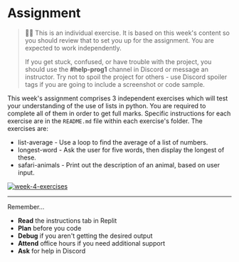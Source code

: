 <!--meta exposure: initial -->
<!--meta assessmentFormat: ProgrammingAssignment -->
<!--meta submissionVia: GradeScope,GitHubClassroom -->
<!--meta instructionType: specific -->
<!--meta submissionFormatFlexibility: no -->
<!--meta submissionTopicFlexibility: no -->
<!--meta rubricAvailable: testcases -->
<!--meta rubricShared: testcases -->
<!--meta groupWork: no -->
<!--meta automatedGrading: 100 -->
<!--meta studentInstructionsLink: https://github.com/kiboschool/programming-1-week-4-exercises -->
<!--meta topics: lists -->

# Assignment
  
> 🧑‍💻 This is an individual exercise. It is based on this week's content so you should
> review that to set you up for the assignment. You are expected to work independently.
>
> If you get stuck, confused, or have trouble with the project, you should use the **#help-prog1** channel in Discord or message an instructor. Try not to spoil the project for others - use Discord spoiler tags if you are going to include a screenshot or code sample. 


This week's assignment comprises 3 independent exercises which will test your 
understanding of the use of lists in python. You are required to complete
all of them in order to get full marks. Specific instructions for each exercise are 
in the `README.md` file within each exercise's folder. The exercises are:

* list-average - Use a loop to find the average of a list of numbers.
* longest-word - Ask the user for five words, then display the longest of these.
* safari-animals - Print out the description of an animal, based on user input.

[![week-4-exercises](https://img.shields.io/static/v1?label=Open&message=Week%204%20Exercises&color=blue)](https://github.com/kiboschool/programming1-week-4-exercises)

---

Remember...

- **Read** the instructions tab in Replit
- **Plan** before you code
- **Debug** if you aren't getting the desired output
- **Attend** office hours if you need additional support
- **Ask** for help in Discord

